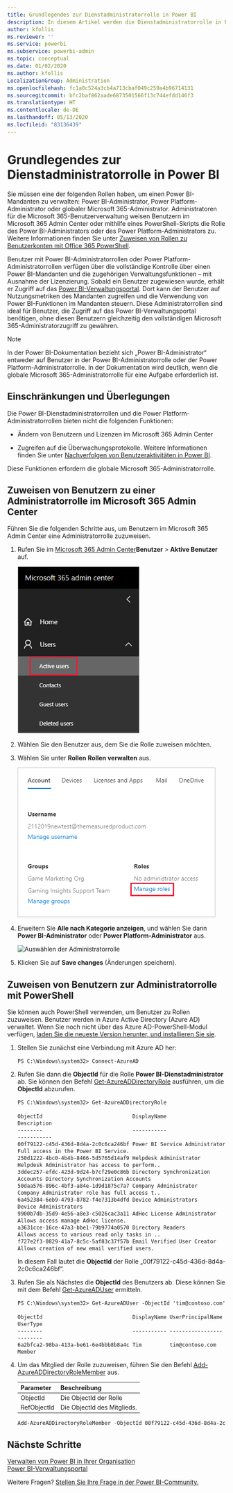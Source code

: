 ```yaml
---
title: Grundlegendes zur Dienstadministratorrolle in Power BI
description: In diesem Artikel werden die Dienstadministratorrolle in Power BI sowie spezifische Rollen beschrieben, die Administratorrechte bereitstellen.
author: kfollis
ms.reviewer: ''
ms.service: powerbi
ms.subservice: powerbi-admin
ms.topic: conceptual
ms.date: 01/02/2020
ms.author: kfollis
LocalizationGroup: Administration
ms.openlocfilehash: fc1a0c524a3cb4a713cbaf049c259a4b96714131
ms.sourcegitcommit: bfc2baf862aade6873501566f13c744efdd146f3
ms.translationtype: HT
ms.contentlocale: de-DE
ms.lasthandoff: 05/13/2020
ms.locfileid: "83136439"
---
```

# <a name="understanding-power-bi-service-administrator-roles"></a>Grundlegendes zur Dienstadministratorrolle in Power BI

Sie müssen eine der folgenden Rollen haben, um einen Power BI-Mandanten zu verwalten: Power BI-Administrator, Power Platform-Administrator oder globaler Microsoft 365-Administrator. Administratoren für die Microsoft 365-Benutzerverwaltung weisen Benutzern im Microsoft 365 Admin Center oder mithilfe eines PowerShell-Skripts die Rolle des Power BI-Administrators oder des Power Platform-Administrators zu. Weitere Informationen finden Sie unter [Zuweisen von Rollen zu Benutzerkonten mit Office 365 PowerShell](/office365/enterprise/powershell/assign-roles-to-user-accounts-with-office-365-powershell).

Benutzer mit Power BI-Administratorrollen oder Power Platform-Administratorrollen verfügen über die vollständige Kontrolle über einen Power BI-Mandanten und die zugehörigen Verwaltungsfunktionen – mit Ausnahme der Lizenzierung. Sobald ein Benutzer zugewiesen wurde, erhält er Zugriff auf das [Power BI-Verwaltungsportal](service-admin-portal.md). Dort kann der Benutzer auf Nutzungsmetriken des Mandanten zugreifen und die Verwendung von Power BI-Funktionen im Mandanten steuern. Diese Administratorrollen sind ideal für Benutzer, die Zugriff auf das Power BI-Verwaltungsportal benötigen, ohne diesen Benutzern gleichzeitig den vollständigen Microsoft 365-Administratorzugriff zu gewähren.

> [!NOTE]
> In der Power BI-Dokumentation bezieht sich „Power BI-Administrator“ entweder auf Benutzer in der Power BI-Administratorrolle oder der Power Platform-Administratorrolle. In der Dokumentation wird deutlich, wenn die globale Microsoft 365-Administratorrolle für eine Aufgabe erforderlich ist.

## <a name="limitations-and-considerations"></a>Einschränkungen und Überlegungen

Die Power BI-Dienstadministratorrollen und die Power Platform-Administratorrollen bieten nicht die folgenden Funktionen:

* Ändern von Benutzern und Lizenzen im Microsoft 365 Admin Center

* Zugreifen auf die Überwachungsprotokolle. Weitere Informationen finden Sie unter [Nachverfolgen von Benutzeraktivitäten in Power BI](service-admin-auditing.md).

Diese Funktionen erfordern die globale Microsoft 365-Administratorrolle.

## <a name="assign-users-to-an-admin-role-in-the-microsoft-365-admin-center"></a>Zuweisen von Benutzern zu einer Administratorrolle im Microsoft 365 Admin Center

Führen Sie die folgenden Schritte aus, um Benutzern im Microsoft 365 Admin Center eine Administratorrolle zuzuweisen.

1. Rufen Sie im [Microsoft 365 Admin Center](https://portal.office.com/adminportal/home#/homepage)**Benutzer** > **Aktive Benutzer** auf.

    ![Microsoft 365 Admin Center](media/service-admin-role/powerbi-admin-users.png)

1. Wählen Sie den Benutzer aus, dem Sie die Rolle zuweisen möchten.

1. Wählen Sie unter **Rollen** **Rollen verwalten** aus.

    ![Rollen verwalten](media/service-admin-role/powerbi-admin-edit-roles.png)

1. Erweitern Sie **Alle nach Kategorie anzeigen**, und wählen Sie dann **Power BI-Administrator** oder **Power Platform-Administrator** aus.

    ![Auswählen der Administratorrolle](media/service-admin-role/powerbi-admin-role.png)

1. Klicken Sie auf **Save changes** (Änderungen speichern).

## <a name="assign-users-to-the-admin-role-with-powershell"></a>Zuweisen von Benutzern zur Administratorrolle mit PowerShell

Sie können auch PowerShell verwenden, um Benutzer zu Rollen zuzuweisen. Benutzer werden in Azure Active Directory (Azure AD) verwaltet. Wenn Sie noch nicht über das Azure AD-PowerShell-Modul verfügen, [laden Sie die neueste Version herunter, und installieren Sie sie](https://www.powershellgallery.com/packages/AzureAD/).

1. Stellen Sie zunächst eine Verbindung mit Azure AD her:
   ```
   PS C:\Windows\system32> Connect-AzureAD
   ```

1. Rufen Sie dann die **ObjectId** für die Rolle **Power BI-Dienstadministrator** ab. Sie können den Befehl [Get-AzureADDirectoryRole](/powershell/module/azuread/get-azureaddirectoryrole) ausführen, um die **ObjectId** abzurufen.

    ```
    PS C:\Windows\system32> Get-AzureADDirectoryRole

    ObjectId                             DisplayName                        Description
    --------                             -----------                        -----------
    00f79122-c45d-436d-8d4a-2c0c6ca246bf Power BI Service Administrator     Full access in the Power BI Service.
    250d1222-4bc0-4b4b-8466-5d5765d14af9 Helpdesk Administrator             Helpdesk Administrator has access to perform..
    3ddec257-efdc-423d-9d24-b7cf29e0c86b Directory Synchronization Accounts Directory Synchronization Accounts
    50daa576-896c-4bf3-a84e-1d9d1875c7a7 Company Administrator              Company Administrator role has full access t..
    6a452384-6eb9-4793-8782-f4e7313b4dfd Device Administrators              Device Administrators
    9900b7db-35d9-4e56-a8e3-c5026cac3a11 AdHoc License Administrator        Allows access manage AdHoc license.
    a3631cce-16ce-47a3-bbe1-79b9774a0570 Directory Readers                  Allows access to various read only tasks in ..
    f727e2f3-0829-41a7-8c5c-5af83c37f57b Email Verified User Creator        Allows creation of new email verified users.
    ```

    In diesem Fall lautet die **ObjectId** der Rolle „00f79122-c45d-436d-8d4a-2c0c6ca246bf“.

1. Rufen Sie als Nächstes die **ObjectId** des Benutzers ab. Diese können Sie mit dem Befehl [Get-AzureADUser](/powershell/module/azuread/get-azureaduser) ermitteln.

    ```
    PS C:\Windows\system32> Get-AzureADUser -ObjectId 'tim@contoso.com'

    ObjectId                             DisplayName UserPrincipalName      UserType
    --------                             ----------- -----------------      --------
    6a2bfca2-98ba-413a-be61-6e4bbb8b8a4c Tim         tim@contoso.com        Member
    ```

1. Um das Mitglied der Rolle zuzuweisen, führen Sie den Befehl [Add-AzureADDirectoryRoleMember](/powershell/module/azuread/add-azureaddirectoryrolemember) aus.

    | Parameter | Beschreibung |
    | --- | --- |
    | ObjectId |Die ObjectId der Rolle |
    | RefObjectId |Die ObjectId des Mitglieds. |

    ```powershell
    Add-AzureADDirectoryRoleMember -ObjectId 00f79122-c45d-436d-8d4a-2c0c6ca246bf -RefObjectId 6a2bfca2-98ba-413a-be61-6e4bbb8b8a4c
    ```

## <a name="next-steps"></a>Nächste Schritte

[Verwalten von Power BI in Ihrer Organisation](service-admin-administering-power-bi-in-your-organization.md)  
[Power BI-Verwaltungsportal](service-admin-portal.md)  

Weitere Fragen? [Stellen Sie Ihre Frage in der Power BI-Community.](https://community.powerbi.com/)
